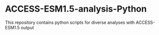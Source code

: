 # ACCESS-ESM1.5-analysis-Python
This repository contains python scripts for diverse analyses with ACCESS-ESM1.5 output
